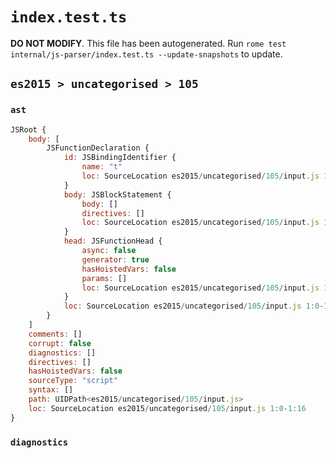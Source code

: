 # `index.test.ts`

**DO NOT MODIFY**. This file has been autogenerated. Run `rome test internal/js-parser/index.test.ts --update-snapshots` to update.

## `es2015 > uncategorised > 105`

### `ast`

```javascript
JSRoot {
	body: [
		JSFunctionDeclaration {
			id: JSBindingIdentifier {
				name: "t"
				loc: SourceLocation es2015/uncategorised/105/input.js 1:10-1:11 (t)
			}
			body: JSBlockStatement {
				body: []
				directives: []
				loc: SourceLocation es2015/uncategorised/105/input.js 1:14-1:16
			}
			head: JSFunctionHead {
				async: false
				generator: true
				hasHoistedVars: false
				params: []
				loc: SourceLocation es2015/uncategorised/105/input.js 1:11-1:13
			}
			loc: SourceLocation es2015/uncategorised/105/input.js 1:0-1:16
		}
	]
	comments: []
	corrupt: false
	diagnostics: []
	directives: []
	hasHoistedVars: false
	sourceType: "script"
	syntax: []
	path: UIDPath<es2015/uncategorised/105/input.js>
	loc: SourceLocation es2015/uncategorised/105/input.js 1:0-1:16
}
```

### `diagnostics`

```

```
